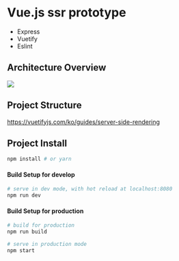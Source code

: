 # Vue.js ssr prototype
- Express
- Vuetify
- Eslint

## Architecture Overview
![](https://cloud.githubusercontent.com/assets/499550/17607895/786a415a-5fee-11e6-9c11-45a2cfdf085c.png)

## Project Structure
https://vuetifyjs.com/ko/guides/server-side-rendering

## Project Install
 ``` bash
npm install # or yarn
```

#### Build Setup for develop
``` bash
# serve in dev mode, with hot reload at localhost:8080
npm run dev
```

#### Build Setup for production
``` bash
# build for production
npm run build

# serve in production mode
npm start
```
